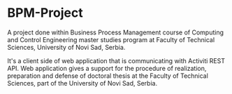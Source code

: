 # BPM-Project
A project done within Business Process Management course of Computing and Control Engineering master studies program at Faculty of Technical Sciences, University of Novi Sad, Serbia.

It's a client side of web application that is communicating with Activiti REST API. Web application gives a support for the procedure of realization, preparation and defense of doctoral thesis at the Faculty of Technical Sciences, part of the University of Novi Sad, Serbia.
